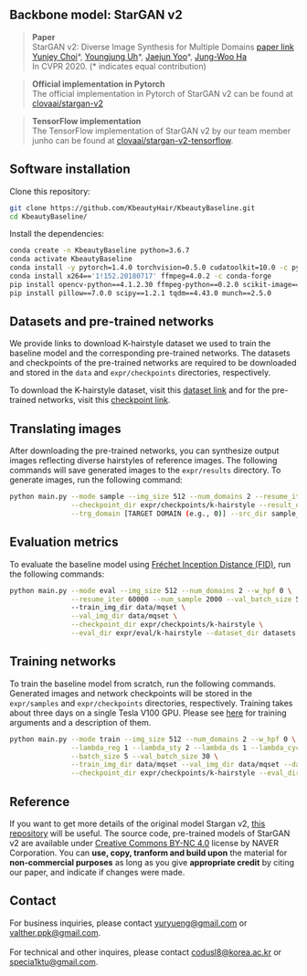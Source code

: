 ## Backbone model: StarGAN v2
> **Paper**<br>
> StarGAN v2: Diverse Image Synthesis for Multiple Domains [paper link](https://arxiv.org/abs/1912.01865)<br>
> [Yunjey Choi](https://github.com/yunjey)\*, [Youngjung Uh](https://github.com/youngjung)\*, [Jaejun Yoo](http://jaejunyoo.blogspot.com/search/label/kr)\*, [Jung-Woo Ha](https://www.facebook.com/jungwoo.ha.921)<br>
> In CVPR 2020. (* indicates equal contribution)<br>

> **Official implementation in Pytorch**<br>
> The official implementation in Pytorch of StarGAN v2 can be found at [clovaai/stargan-v2](https://github.com/clovaai/stargan-v2)<br>

> **TensorFlow implementation**<br>
> The TensorFlow implementation of StarGAN v2 by our team member junho can be found at [clovaai/stargan-v2-tensorflow](https://github.com/clovaai/stargan-v2-tensorflow).

## Software installation
Clone this repository:

```bash
git clone https://github.com/KbeautyHair/KbeautyBaseline.git
cd KbeautyBaseline/
```

Install the dependencies:
```bash
conda create -n KbeautyBaseline python=3.6.7
conda activate KbeautyBaseline
conda install -y pytorch=1.4.0 torchvision=0.5.0 cudatoolkit=10.0 -c pytorch
conda install x264=='1!152.20180717' ffmpeg=4.0.2 -c conda-forge
pip install opencv-python==4.1.2.30 ffmpeg-python==0.2.0 scikit-image==0.16.2
pip install pillow==7.0.0 scipy==1.2.1 tqdm==4.43.0 munch==2.5.0
```

## Datasets and pre-trained networks
We provide links to download K-hairstyle dataset we used to train the baseline model and the corresponding pre-trained networks. The datasets and checkpoints of the pre-trained networks are required to be downloaded and stored in the `data` and `expr/checkpoints` directories, respectively.

To download the K-hairstyle dataset, visit this [dataset link](link) and for the pre-trained networks, visit this [checkpoint link](https://drive.google.com/file/d/1EYbJCUZBITAer2jscfguL3lNFZNMSaVy/view?usp=sharing).

## Translating images
After downloading the pre-trained networks, you can synthesize output images reflecting diverse hairstyles of reference images. The following commands will save generated images to the `expr/results` directory. 
To generate images, run the following command:
```bash
python main.py --mode sample --img_size 512 --num_domains 2 --resume_iter 60000 --w_hpf 0 \
               --checkpoint_dir expr/checkpoints/k-hairstyle --result_dir expr/results/k-hairstyle \
               --trg_domain [TARGET DOMAIN (e.g., 0)] --src_dir sample_images/src --ref_dir sample_images/ref               
```

## Evaluation metrics
To evaluate the baseline model using [Fr&eacute;chet Inception Distance (FID)](https://arxiv.org/abs/1706.08500), run the following commands:
```bash
python main.py --mode eval --img_size 512 --num_domains 2 --w_hpf 0 \
               --resume_iter 60000 --num_sample 2000 --val_batch_size 50 \        
               --train_img_dir data/mqset \
               --val_img_dir data/mqset \
               --checkpoint_dir expr/checkpoints/k-hairstyle \
               --eval_dir expr/eval/k-hairstyle --dataset_dir datasets
```

## Training networks
To train the baseline model from scratch, run the following commands. Generated images and network checkpoints will be stored in the `expr/samples` and `expr/checkpoints` directories, respectively. Training takes about three days on a single Tesla V100 GPU. Please see [here](https://github.com/KbeautyHair/KbeautyBaseline/blob/master/main.py#L76-L122) for training arguments and a description of them.

```bash
python main.py --mode train --img_size 512 --num_domains 2 --w_hpf 0 \
               --lambda_reg 1 --lambda_sty 2 --lambda_ds 1 --lambda_cyc 2 \
               --batch_size 5 --val_batch_size 30 \
               --train_img_dir data/mqset --val_img_dir data/mqset --dataset_dir datasets \
               --checkpoint_dir expr/checkpoints/k-hairstyle --eval_dir expr/eval/k-hairstyle --sample_dir expr/samples/k-hairstyle
```

## Reference
If you want to get more details of the original model Stargan v2, [this repository](https://github.com/clovaai/stargan-v2) will be useful.
The source code, pre-trained models of StarGAN v2 are available under [Creative Commons BY-NC 4.0](https://github.com/clovaai/stargan-v2/blob/master/LICENSE) license by NAVER Corporation. You can **use, copy, tranform and build upon** the material for **non-commercial purposes** as long as you give **appropriate credit** by citing our paper, and indicate if changes were made. 

## Contact
For business inquiries, please contact yuryueng@gmail.com or valther.ppk@gmail.com.<br/>	
For technical and other inquires, please contact codusl8@korea.ac.kr or specia1ktu@gmail.com.
